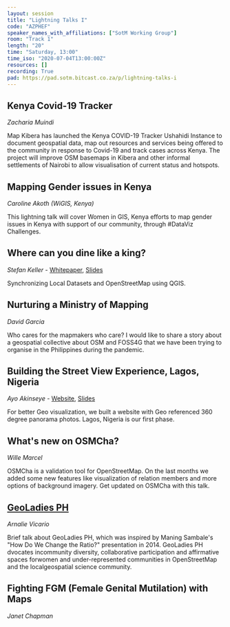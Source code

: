 ```yaml
---
layout: session
title: "Lightning Talks I"
code: "AZPHEF"
speaker_names_with_affiliations: ["SotM Working Group"]
room: "Track 1"
length: "20"
time: "Saturday, 13:00"
time_iso: "2020-07-04T13:00:00Z"
resources: []
recording: True
pad: https://pad.sotm.bitcast.co.za/p/lightning-talks-i
---
```

## Kenya Covid-19 Tracker
*Zacharia Muindi*

Map Kibera has launched the Kenya COVID-19 Tracker Ushahidi Instance to document geospatial data, map out resources and services being offered to the community in response to Covid-19 and track cases across Kenya. The project will improve OSM basemaps in Kibera and other informal settlements of Nairobi to allow visualisation of current status and hotspots.

## Mapping Gender issues in Kenya
*Caroline Akoth (WiGIS, Kenya)*

This lightning talk will cover Women in GIS, Kenya efforts to map gender issues in Kenya with support of our community, through #DataViz Challenges.

## Where can you dine like a king?
*Stefan Keller* - [Whitepaper](https://md.coredump.ch/s/H1IQbLzjU), [Slides](https://www.slideshare.net/StefanKeller/where-can-you-dine-like-a-king) 

Synchronizing Local Datasets and OpenStreetMap using QGIS.

## Nurturing a Ministry of Mapping
*David Garcia*

Who cares for the mapmakers who care? I would like to share a story about a geospatial collective about OSM and FOSS4G that we have been trying to organise in the Philippines during the pandemic.

## Building the Street View Experience, Lagos, Nigeria
*Ayo Akinseye* - [Website](http://www.moriwo.com/), [Slides](https://digitalspatial.com/sotm2020/presentation/)

For better Geo visualization, we built a website with Geo referenced 360 degree panorama photos. Lagos, Nigeria is our first phase.

## What's new on OSMCha?
*Wille Marcel*

OSMCha is a validation tool for OpenStreetMap. On the last months we added some new features like visualization of relation members and more options of background imagery. Get updated on OSMCha with this talk.

## [GeoLadies PH](https://www.facebook.com/geoladiesph/)
*Arnalie Vicario*

Brief talk about GeoLadies PH, which was inspired by Maning Sambale's &#34;How Do We Change the Ratio?&#34; presentation in 2014. GeoLadies PH dvocates incommunity diversity, collaborative participation and affirmative spaces forwomen and under-represented communities in OpenStreetMap and the localgeospatial science community.

## Fighting FGM (Female Genital Mutilation) with Maps
*Janet Chapman*

